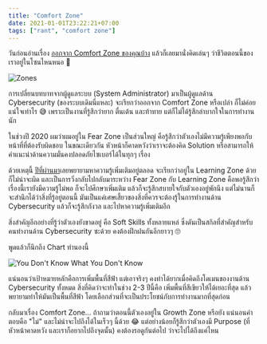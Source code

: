 ```yaml
---
title: "Comfort Zone"
date: 2021-01-01T23:22:21+07:00
tags: ["rant", "comfort zone"]
---
```


วันก่อนอ่านเรื่อง [ออกจาก Comfort Zone ของคุณบ้าง](https://www.krungsri.com/th/plearn-plearn/leave-out-your-comfort-zone) แล้วก็เลยมานั่งคิดเล่นๆ ว่าชีวิตตอนนี้ของเราอยู่ในโซนไหนหนอ 🤨

![Zones](/img/comfort-zone/zones.jpg)

การเปลี่ยนบทบาทจากผู้ดูแลระบบ (System Administrator) มาเป็นผู้ดูแลด้าน Cybersecurity (ของระบบเดิมนี่แหละ) จะเรียกว่าออกจาก Comfort Zone หรือเปล่า ก็ไม่ค่อยแน่ใจเท่าไร 😅 เพราะเป็นงานที่รู้สึกว่ายาก ตื่นเต้น และท้าทาย แต่ก็ไม่ได้รู้สึกลำบากใจในการทำงานนัก

ในช่วงปี 2020 ผมว่าผมอยู่ใน Fear Zone เป็นส่วนใหญ่ คือรู้สึกว่าตัวเองไม่มีความรู้เพียงพอกับหน้าที่ที่ต้องรับผิดชอบ ในขณะเดียวกัน หัวหน้าก็คาดหวังว่าเราจะต้องคิด Solution หรือสามารถให้คำแนะนำด้านความมั่นคงปลอดภัยไซเบอร์ได้ในทุกๆ เรื่อง

ด้วยเหตุนี้ [ปีที่ผ่านมา](/posts/2020-in-summary)เลยพยายามหาความรู้เพิ่มเติมอยู่ตลอด จะเรียกว่าอยู่ใน Learning Zone ด้วยก็ไม่น่าจะผิด และเป็นการวิ่งกลับไปกลับมาระหว่าง Fear Zone กับ Learning Zone คือพอรู้สึกว่าเรื่องนี้เรายังมีความรู้ไม่พอ ก็จะไปศึกษาเพิ่มเติม แล้วก็จะรู้สึกสบายใจกับตัวเองอยู่พักนึง แต่ไม่นานก็จะสำนึกได้ว่าสิ่งที่รู้อยู่ตอนนี้ มันเป็นแค่เศษเสี้ยวของสิ่งที่ควรจะต้องรู้ในการทำงานด้าน Cybersecurity แล้วก็จะรู้สึกกังวล และไปหาความรู้เพิ่มเติมอีก

สิ่งสำคัญอีกอย่างที่รู้ว่าตัวเองยังขาดอยู่ คือ Soft Skills ทั้งหลายแหล่ ซึ่งดันเป็นสกิลที่สำคัญสำหรับคนทำงานด้าน Cybersecurity ซะด้วย คงต้องฝึกฝนกันอีกยาวๆ 🙄

พูดแล้วก็นึกถึง Chart ทำนองนี้

<img src="/img/comfort-zone/things-you-know.png" alt="You Don't Know What You Don't Know" style="margin: 0 auto;">

แน่นอนว่าเป้าหมายหลักคือการเพิ่มพื้นที่สีฟ้า แต่เอาจริงๆ คงทำได้ยากเมื่อคิดถึงโดเมนของงานด้าน Cybersecurity ทั้งหมด สิ่งที่คิดว่าจะทำในช่วง 2-3 ปีนี้คือ เพิ่มพื้นที่สีเขียวให้ได้เยอะที่สุด แล้วพยายามทำให้มันเป็นพื้นที่สีฟ้า โดยเลือกส่วนที่จะเป็นประโยชน์กับการทำงานมากที่สุดก่อน

กลับมาเรื่อง Comfort Zone&hellip; ถ้าถามว่าตอนนี้ตัวเองอยู่ใน Growth Zone หรือยัง แน่นอนคำตอบคือ "ไม่" และไม่น่าจะไปถึงได้ในเร็วๆ นี้ด้วย 😂 แต่อย่างน้อยก็รู้สึกว่าตัวเองมี Purpose (ที่หัวหน้าคาดหวัง และเราก็อยากไปถึงจุดนั้น) คงต้องรอดูกันต่อไป ว่าจะไปได้ถึงแค่ไหน
